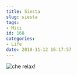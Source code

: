 ```yaml
---
title: Siesta
slug: siesta
tags:
- Mici
id: 168
categories:
- Life
date: 2010-11-12 16:17:57
---
```


![che relax](/images/2010/11/20101112-0416331.jpg "che relax")! 
